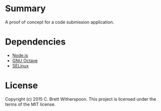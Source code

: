Summary
=======

A proof of concept for a code submission application.

Dependencies
============

- [Node.js](http://www.nodejs.org)
- [GNU Octave](http://www.gnu.org/software/octave/)
- [SELinux](http://www.selinuxproject.org)

License
=======

Copyright (c) 2015 C. Brett Witherspoon. This project is licensed
under the terms of the MIT license.

